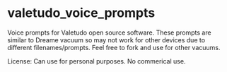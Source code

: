 # valetudo_voice_prompts

Voice prompts for Valetudo open source software. These prompts are similar to Dreame vacuum so may not work for other devices due to different filenames/prompts. Feel free to fork and use for other vacuums.

License: Can use for personal purposes. No commerical use.
